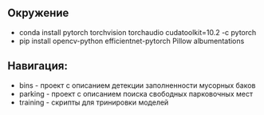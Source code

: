 ## Окружение
- conda install pytorch torchvision torchaudio cudatoolkit=10.2 -c pytorch
- pip install opencv-python efficientnet-pytorch Pillow albumentations


## Навигация:
- bins - проект с описанием детекции заполненности мусорных баков
- parking - проект с описанием поиска свободных парковочных мест
- training - скрипты для тринировки моделей

